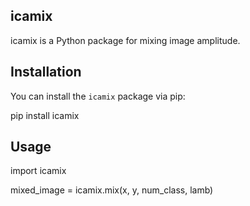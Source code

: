 ## icamix

icamix is a Python package for mixing image amplitude.

## Installation

You can install the `icamix` package via pip:

pip install icamix

## Usage

import icamix

mixed_image = icamix.mix(x, y, num_class, lamb)